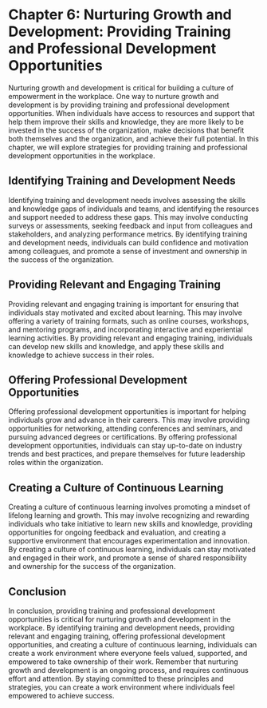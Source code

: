 Chapter 6: Nurturing Growth and Development: Providing Training and Professional Development Opportunities
==========================================================================================================

Nurturing growth and development is critical for building a culture of empowerment in the workplace. One way to nurture growth and development is by providing training and professional development opportunities. When individuals have access to resources and support that help them improve their skills and knowledge, they are more likely to be invested in the success of the organization, make decisions that benefit both themselves and the organization, and achieve their full potential. In this chapter, we will explore strategies for providing training and professional development opportunities in the workplace.

Identifying Training and Development Needs
------------------------------------------

Identifying training and development needs involves assessing the skills and knowledge gaps of individuals and teams, and identifying the resources and support needed to address these gaps. This may involve conducting surveys or assessments, seeking feedback and input from colleagues and stakeholders, and analyzing performance metrics. By identifying training and development needs, individuals can build confidence and motivation among colleagues, and promote a sense of investment and ownership in the success of the organization.

Providing Relevant and Engaging Training
----------------------------------------

Providing relevant and engaging training is important for ensuring that individuals stay motivated and excited about learning. This may involve offering a variety of training formats, such as online courses, workshops, and mentoring programs, and incorporating interactive and experiential learning activities. By providing relevant and engaging training, individuals can develop new skills and knowledge, and apply these skills and knowledge to achieve success in their roles.

Offering Professional Development Opportunities
-----------------------------------------------

Offering professional development opportunities is important for helping individuals grow and advance in their careers. This may involve providing opportunities for networking, attending conferences and seminars, and pursuing advanced degrees or certifications. By offering professional development opportunities, individuals can stay up-to-date on industry trends and best practices, and prepare themselves for future leadership roles within the organization.

Creating a Culture of Continuous Learning
-----------------------------------------

Creating a culture of continuous learning involves promoting a mindset of lifelong learning and growth. This may involve recognizing and rewarding individuals who take initiative to learn new skills and knowledge, providing opportunities for ongoing feedback and evaluation, and creating a supportive environment that encourages experimentation and innovation. By creating a culture of continuous learning, individuals can stay motivated and engaged in their work, and promote a sense of shared responsibility and ownership for the success of the organization.

Conclusion
----------

In conclusion, providing training and professional development opportunities is critical for nurturing growth and development in the workplace. By identifying training and development needs, providing relevant and engaging training, offering professional development opportunities, and creating a culture of continuous learning, individuals can create a work environment where everyone feels valued, supported, and empowered to take ownership of their work. Remember that nurturing growth and development is an ongoing process, and requires continuous effort and attention. By staying committed to these principles and strategies, you can create a work environment where individuals feel empowered to achieve success.
